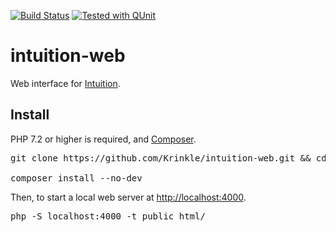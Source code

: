 [![Build Status](https://travis-ci.com/Krinkle/intuition-web.svg?branch=master)](https://travis-ci.com/Krinkle/intuition-web) [![Tested with QUnit](https://img.shields.io/badge/tested_with-qunit-9c3493.svg)](https://qunitjs.com/)

# intuition-web

Web interface for [Intuition](https://github.com/Krinkle/intuition).

## Install

PHP 7.2 or higher is required, and [Composer](https://getcomposer.org).

<pre lang="sh">
git clone https://github.com/Krinkle/intuition-web.git && cd intuition-web

composer install --no-dev
</pre>

Then, to start a local web server at <http://localhost:4000>.

<pre lang="sh">
php -S localhost:4000 -t public_html/
</pre>

